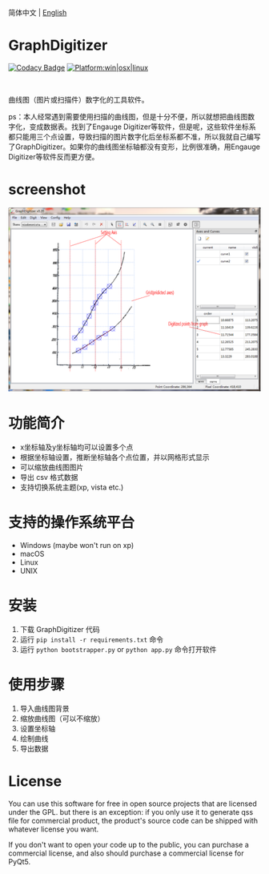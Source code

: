 简体中文 | [English](README.md)

# GraphDigitizer
[![Codacy Badge](https://api.codacy.com/project/badge/Grade/c56545257f004369849d4b07f90f3f12)](https://app.codacy.com/manual/hustlei/GraphDigitizer?utm_source=github.com&utm_medium=referral&utm_content=hustlei/GraphDigitizer&utm_campaign=Badge_Grade_Dashboard)
[<img alt="Platform:win|osx|linux" src="https://raw.githubusercontent.com/hustlei/QssStylesheetEditor/master/docs/assets/badge/platform.svg?sanitize=true" onerror="this.src='https://hustlei.github.io/assets/badge/platform.svg';this.onerror=null" />](https://github.com/hustlei/GraphDigitizer)

<br>

曲线图（图片或扫描件）数字化的工具软件。

ps：本人经常遇到需要使用扫描的曲线图，但是十分不便，所以就想把曲线图数字化，变成数据表。找到了Engauge Digitizer等软件，但是呢，这些软件坐标系都只能用三个点设置，导致扫描的图片数字化后坐标系都不准，所以我就自己编写了GraphDigitizer。如果你的曲线图坐标轴都没有变形，比例很准确，用Engauge Digitizer等软件反而更方便。

# screenshot

![GUI(v0.2) screeshot](https://github.com/hustlei/GraphDigitizer/blob/master/docs/assets/screenshot/graphdigitizer_v0.2.png?raw=true  "GUI(v0.2)")

# 功能简介

+ x坐标轴及y坐标轴均可以设置多个点
+ 根据坐标轴设置，推断坐标轴各个点位置，并以网格形式显示
+ 可以缩放曲线图图片
+ 导出 csv 格式数据
+ 支持切换系统主题(xp, vista etc.)

# 支持的操作系统平台

+ Windows (maybe won't run on xp)
+ macOS
+ Linux
+ UNIX


# 安装

1. 下载 GraphDigitizer 代码
2. 运行 `pip install -r requirements.txt` 命令
3. 运行 `python bootstrapper.py` or `python app.py` 命令打开软件

# 使用步骤

1. 导入曲线图背景
2. 缩放曲线图（可以不缩放）
3. 设置坐标轴
4. 绘制曲线
5. 导出数据

# License
You can use this software for free in open source projects that are licensed under the GPL. but there is an exception: if you only use it to generate qss file for commercial product, the product's source code can be shipped with whatever license you want.

If you don't want to open your code up to the public, you can purchase a commercial license, and also should purchase a commercial license for PyQt5.
